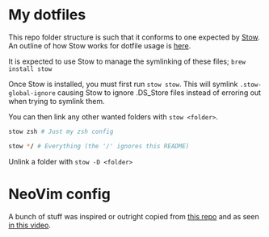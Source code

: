 My dotfiles
===========

This repo folder structure is such that it conforms to one expected by [Stow](https://www.gnu.org/software/stow/). An outline of how Stow works for dotfile usage is [here](https://brandon.invergo.net/news/2012-05-26-using-gnu-stow-to-manage-your-dotfiles.html).

It is expected to use Stow to manage the symlinking of these files; `brew install stow`

Once Stow is installed, you must first run `stow stow`. This will symlink `.stow-global-ignore` causing Stow to ignore .DS_Store files instead of erroring out when trying to symlink them.

You can then link any other wanted folders with `stow <folder>`.

```bash
stow zsh # Just my zsh config
```

```bash
stow */ # Everything (the '/' ignores this README)
```

Unlink a folder with `stow -D <folder>`


NeoVim config
=============

A bunch of stuff was inspired or outright copied from [this repo](https://github.com/dmmulroy/kickstart.nix/tree/main/config/nvim) and as seen [in this video](https://www.youtube.com/watch?v=oo_I5lAmdi0).

